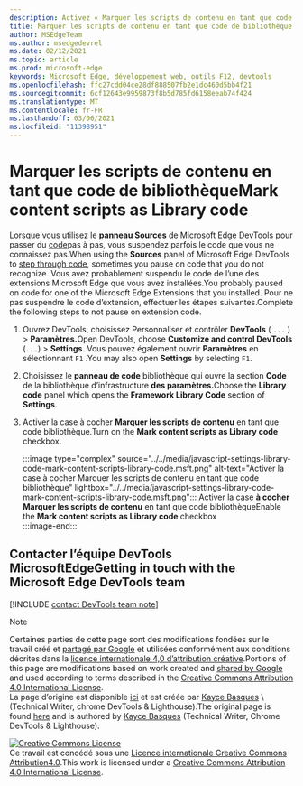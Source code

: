 ```yaml
---
description: Activez « Marquer les scripts de contenu en tant que code de bibliothèque » à partir de Paramètres > Framework Library Code.
title: Marquer les scripts de contenu en tant que code de bibliothèque
author: MSEdgeTeam
ms.author: msedgedevrel
ms.date: 02/12/2021
ms.topic: article
ms.prod: microsoft-edge
keywords: Microsoft Edge, développement web, outils F12, devtools
ms.openlocfilehash: ffc27cdd04ce28df888507fb2e1dc460d5bb4f21
ms.sourcegitcommit: 6cf12643e9959873f8b5d785fd6158eeab74f424
ms.translationtype: MT
ms.contentlocale: fr-FR
ms.lasthandoff: 03/06/2021
ms.locfileid: "11398951"
---
```

<!-- Copyright Kayce Basques 

   Licensed under the Apache License, Version 2.0 (the "License");
   you may not use this file except in compliance with the License.
   You may obtain a copy of the License at

       https://www.apache.org/licenses/LICENSE-2.0

   Unless required by applicable law or agreed to in writing, software
   distributed under the License is distributed on an "AS IS" BASIS,
   WITHOUT WARRANTIES OR CONDITIONS OF ANY KIND, either express or implied.
   See the License for the specific language governing permissions and
   limitations under the License.  -->

# <a name="mark-content-scripts-as-library-code"></a><span data-ttu-id="51b55-104">Marquer les scripts de contenu en tant que code de bibliothèque</span><span class="sxs-lookup"><span data-stu-id="51b55-104">Mark content scripts as Library code</span></span>  

<span data-ttu-id="51b55-105">Lorsque vous utilisez le **panneau Sources** de Microsoft Edge DevTools pour passer du [code][DevToolsJavascriptStepThroughCode]pas à pas, vous suspendez parfois le code que vous ne connaissez pas.</span><span class="sxs-lookup"><span data-stu-id="51b55-105">When using the **Sources** panel of Microsoft Edge DevTools to [step through code][DevToolsJavascriptStepThroughCode], sometimes you pause on code that you do not recognize.</span></span>  <span data-ttu-id="51b55-106">Vous avez probablement suspendu le code de l’une des extensions Microsoft Edge que vous avez installées.</span><span class="sxs-lookup"><span data-stu-id="51b55-106">You probably paused on code for one of the Microsoft Edge Extensions that you installed.</span></span>  <span data-ttu-id="51b55-107">Pour ne pas suspendre le code d’extension, effectuer les étapes suivantes.</span><span class="sxs-lookup"><span data-stu-id="51b55-107">Complete the following steps to not pause on extension code.</span></span>  

1.  <span data-ttu-id="51b55-108">Ouvrez DevTools, choisissez Personnaliser et contrôler **DevTools** \( `...` \) > **Paramètres.**</span><span class="sxs-lookup"><span data-stu-id="51b55-108">Open DevTools, choose **Customize and control DevTools** \(`...`\) > **Settings**.</span></span>  <span data-ttu-id="51b55-109">Vous pouvez également ouvrir **Paramètres** en sélectionnant `F1` .</span><span class="sxs-lookup"><span data-stu-id="51b55-109">You may also open **Settings** by selecting `F1`.</span></span>  

1.  <span data-ttu-id="51b55-110">Choisissez le **panneau de code** bibliothèque qui ouvre la section **Code** de la bibliothèque d’infrastructure **des paramètres.**</span><span class="sxs-lookup"><span data-stu-id="51b55-110">Choose the **Library code** panel which opens the **Framework Library Code** section of **Settings**.</span></span>  
1.  <span data-ttu-id="51b55-111">Activer la case à cocher **Marquer les scripts de contenu** en tant que code bibliothèque.</span><span class="sxs-lookup"><span data-stu-id="51b55-111">Turn on the **Mark content scripts as Library code** checkbox.</span></span>  
    
    :::image type="complex" source="../../media/javascript-settings-library-code-mark-content-scripts-library-code.msft.png" alt-text="Activer la case à cocher Marquer les scripts de contenu en tant que code bibliothèque" lightbox="../../media/javascript-settings-library-code-mark-content-scripts-library-code.msft.png":::
       <span data-ttu-id="51b55-113">Activer la case **à cocher Marquer les scripts de contenu** en tant que code bibliothèque</span><span class="sxs-lookup"><span data-stu-id="51b55-113">Enable the **Mark content scripts as Library code** checkbox</span></span>  
    :::image-end:::  
    
## <a name="getting-in-touch-with-the-microsoft-edge-devtools-team"></a><span data-ttu-id="51b55-114">Contacter l’équipe DevTools MicrosoftEdge</span><span class="sxs-lookup"><span data-stu-id="51b55-114">Getting in touch with the Microsoft Edge DevTools team</span></span>  

[!INCLUDE [contact DevTools team note](../../includes/contact-devtools-team-note.md)]  

<!-- links -->  

[DevToolsJavascriptStepThroughCode]: ../index.md#step-4-step-through-the-code "Étape 4 : Pas à pas dans le code : commencer à déboguer JavaScript dans Microsoft Edge DevTools | Documents Microsoft"  

> [!NOTE]
> <span data-ttu-id="51b55-116">Certaines parties de cette page sont des modifications fondées sur le travail créé et [partagé par Google][GoogleSitePolicies] et utilisées conformément aux conditions décrites dans la [licence internationale 4,0 d’attribution créative][CCA4IL].</span><span class="sxs-lookup"><span data-stu-id="51b55-116">Portions of this page are modifications based on work created and [shared by Google][GoogleSitePolicies] and used according to terms described in the [Creative Commons Attribution 4.0 International License][CCA4IL].</span></span>  
> <span data-ttu-id="51b55-117">La page d’origine est disponible [ici](https://developers.google.com/web/tools/chrome-devtools/javascript/guides/blackbox-chrome-extension-scripts) et est créée par [Kayce Basques][KayceBasques] \ (Technical Writer, chrome DevTools \& Lighthouse\).</span><span class="sxs-lookup"><span data-stu-id="51b55-117">The original page is found [here](https://developers.google.com/web/tools/chrome-devtools/javascript/guides/blackbox-chrome-extension-scripts) and is authored by [Kayce Basques][KayceBasques] \(Technical Writer, Chrome DevTools \& Lighthouse\).</span></span>  

[![Creative Commons License][CCby4Image]][CCA4IL]  
<span data-ttu-id="51b55-119">Ce travail est concédé sous une [Licence internationale Creative Commons Attribution4.0][CCA4IL].</span><span class="sxs-lookup"><span data-stu-id="51b55-119">This work is licensed under a [Creative Commons Attribution 4.0 International License][CCA4IL].</span></span>  

[CCA4IL]: https://creativecommons.org/licenses/by/4.0  
[CCby4Image]: https://i.creativecommons.org/l/by/4.0/88x31.png  
[GoogleSitePolicies]: https://developers.google.com/terms/site-policies  
[KayceBasques]: https://developers.google.com/web/resources/contributors/kaycebasques  
